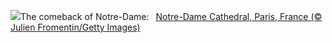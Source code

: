 ![](https://www.bing.com/th?id=OHR.ReopeningNotreDame_EN-US8084146311_UHD.jpg&w=1000)The comeback of Notre-Dame:&nbsp;&ensp;[Notre-Dame Cathedral, Paris, France (© Julien Fromentin/Getty Images)](https://www.bing.com/th?id=OHR.ReopeningNotreDame_EN-US8084146311_UHD.jpg)
<br><br/>
